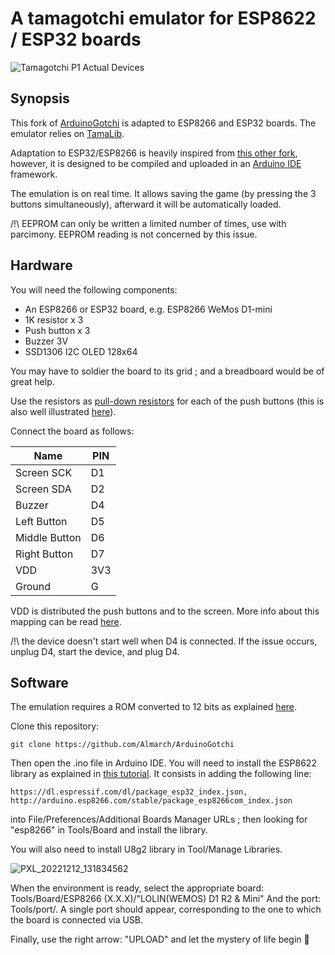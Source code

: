 # A tamagotchi emulator for ESP8622 / ESP32 boards

![Tamagotchi P1 Actual Devices](../main/images/TamaP1_devices.jpg)

## Synopsis

This fork of [ArduinoGotchi](https://github.com/GaryZ88/ArduinoGotchi) is adapted to ESP8266 and ESP32 boards. The emulator relies on [TamaLib](https://github.com/jcrona/tamalib).

Adaptation to ESP32/ESP8266 is heavily inspired from [this other fork](https://github.com/anabolyc/Tamagotchi), however, it is designed to be compiled and uploaded in an [Arduino IDE](https://www.arduino.cc/en/software) framework.

The emulation is on real time. It allows saving the game (by pressing the 3 buttons simultaneously), afterward it will be automatically loaded.

/!\ EEPROM can only be written a limited number of times, use with parcimony. EEPROM reading is not concerned by this issue.

## Hardware

You will need the following components:
  - An ESP8266 or ESP32 board, e.g. ESP8266 WeMos D1-mini
  - 1K resistor x 3
  - Push button x 3
  - Buzzer 3V
  - SSD1306 I2C OLED 128x64 

You may have to soldier the board to its grid ; and a breadboard would be of great help.

Use the resistors as [pull-down resistors](https://en.wikipedia.org/wiki/Pull-up_resistor) for each of the push buttons (this is also well illustrated [here](https://github.com/GaryZ88/ArduinoGotchi)).

Connect the board as follows:

| Name           | PIN  |
|----------------|------|
| Screen SCK     | D1   |
| Screen SDA     | D2   |
| Buzzer         | D4   |
| Left Button    | D5   |
| Middle Button  | D6   |
| Right Button   | D7   |
| VDD            | 3V3  |
| Ground         | G    |

VDD is distributed the push buttons and to the screen. More info about this mapping can be read [here](https://randomnerdtutorials.com/esp8266-pinout-reference-gpios/).

/!\ the device doesn't start well when D4 is connected. If the issue occurs, unplug D4, start the device, and plug D4.

## Software

The emulation requires a ROM converted to 12 bits as explained [here](https://github.com/GaryZ88/ArduinoGotchi).

Clone this repository:
```
git clone https://github.com/Almarch/ArduinoGotchi
```

Then open the .ino file in Arduino IDE. You will need to install the ESP8622 library as explained in [this tutorial](https://randomnerdtutorials.com/how-to-install-esp8266-board-arduino-ide/). It consists in adding the following line:
```
https://dl.espressif.com/dl/package_esp32_index.json, http://arduino.esp8266.com/stable/package_esp8266com_index.json
```
into File/Preferences/Additional Boards Manager URLs ; then looking for "esp8266" in Tools/Board and install the library.

You will also need to install U8g2 library in Tool/Manage Libraries.

![PXL_20221212_131834562](https://user-images.githubusercontent.com/13364928/207065880-a4230d45-315f-40f4-8c44-0e9b3540b37c.jpg)

When the environment is ready, select the appropriate board: Tools/Board/ESP8266 (X.X.X)/"LOLIN(WEMOS) D1 R2 & Mini"
And the port: Tools/port/. A single port should appear, corresponding to the one to which the board is connected via USB.

Finally, use the right arrow: "UPLOAD" and let the mystery of life begin  👾
